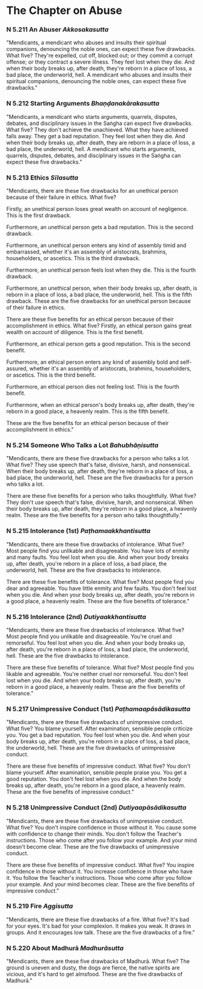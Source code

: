 # The Chapter on Abuse

### N 5.211 An Abuser  *Akkosakasutta*

"Mendicants, a mendicant who abuses and insults their spiritual
companions, denouncing the noble ones, can expect these five drawbacks.
What five? They're expelled, cut off, blocked out; or they commit a
corrupt offense; or they contract a severe illness. They feel lost when
they die. And when their body breaks up, after death, they're reborn in
a place of loss, a bad place, the underworld, hell. A mendicant who
abuses and insults their spiritual companions, denouncing the noble
ones, can expect these five drawbacks."

<!--pg-->
### N 5.212 Starting Arguments  *Bhaṇḍanakārakasutta*

"Mendicants, a mendicant who starts arguments, quarrels, disputes,
debates, and disciplinary issues in the Saṅgha can expect
five drawbacks. What five? They don't achieve the unachieved. What they
have achieved falls away. They get a bad reputation. They feel lost when
they die. And when their body breaks up, after death, they are reborn in
a place of loss, a bad place, the underworld, hell. A mendicant who
starts arguments, quarrels, disputes, debates, and disciplinary issues
in the Saṅgha can expect these five drawbacks."

<!--pg-->
### N 5.213 Ethics  *Sīlasutta*

"Mendicants, there are these five drawbacks for an unethical person
because of their failure in ethics. What five?

Firstly, an unethical person loses great wealth on account of
negligence. This is the first drawback.

Furthermore, an unethical person gets a bad reputation. This is the
second drawback.

Furthermore, an unethical person enters any kind of assembly timid and
embarrassed, whether it's an assembly of aristocrats, brahmins,
householders, or ascetics. This is the third drawback.

Furthermore, an unethical person feels lost when they die. This is the
fourth drawback.

Furthermore, an unethical person, when their body breaks up, after
death, is reborn in a place of loss, a bad place, the underworld, hell.
This is the fifth drawback. These are the five drawbacks for an
unethical person because of their failure in ethics.

There are these five benefits for an ethical person because of their
accomplishment in ethics. What five? Firstly, an ethical person gains
great wealth on account of diligence. This is the first benefit.

Furthermore, an ethical person gets a good reputation. This is the
second benefit.

Furthermore, an ethical person enters any kind of assembly bold and
self-assured, whether it's an assembly of aristocrats, brahmins,
householders, or ascetics. This is the third benefit.

Furthermore, an ethical person dies not feeling lost. This is the fourth
benefit.

Furthermore, when an ethical person's body breaks up, after death,
they're reborn in a good place, a heavenly realm. This is the fifth
benefit.

These are the five benefits for an ethical person because of their
accomplishment in ethics."

<!--pg-->
### N 5.214 Someone Who Talks a Lot  *Bahubhāṇisutta*

"Mendicants, there are these five drawbacks for a person who talks a
lot. What five? They use speech that's false, divisive, harsh, and
nonsensical. When their body breaks up, after death, they're reborn in a
place of loss, a bad place, the underworld, hell. These are the five
drawbacks for a person who talks a lot.

There are these five benefits for a person who talks thoughtfully. What
five? They don't use speech that's false, divisive, harsh, and
nonsensical. When their body breaks up, after death, they're reborn in a
good place, a heavenly realm. These are the five benefits for a person
who talks thoughtfully."

<!--pg-->
### N 5.215 Intolerance (1st)  *Paṭhamaakkhantisutta*

"Mendicants, there are these five drawbacks of intolerance. What five?
Most people find you unlikable and disagreeable. You have lots of enmity
and many faults. You feel lost when you die. And when your body breaks
up, after death, you're reborn in a place of loss, a bad place, the
underworld, hell. These are the five drawbacks to intolerance.

There are these five benefits of tolerance. What five? Most people find
you dear and agreeable. You have little enmity and few faults. You don't
feel lost when you die. And when your body breaks up, after death,
you're reborn in a good place, a heavenly realm. These are the five
benefits of tolerance."

<!--pg-->
### N 5.216 Intolerance (2nd)  *Dutiyaakkhantisutta*

"Mendicants, there are these five drawbacks of intolerance. What five?
Most people find you unlikable and disagreeable. You're cruel and
remorseful. You feel lost when you die. And when your body breaks up,
after death, you're reborn in a place of loss, a bad place, the
underworld, hell. These are the five drawbacks to intolerance.

There are these five benefits of tolerance. What five? Most people find
you likable and agreeable. You're neither cruel nor remorseful. You
don't feel lost when you die. And when your body breaks up, after death,
you're reborn in a good place, a heavenly realm. These are the five
benefits of tolerance."

<!--pg-->
### N 5.217 Unimpressive Conduct (1st)  *Paṭhamaapāsādikasutta*

"Mendicants, there are these five drawbacks of unimpressive conduct.
What five? You blame yourself. After examination, sensible people
criticize you. You get a bad reputation. You feel lost when you die. And
when your body breaks up, after death, you're reborn in a place of loss,
a bad place, the underworld, hell. These are the five drawbacks of
unimpressive conduct.

There are these five benefits of impressive conduct. What five? You
don't blame yourself. After examination, sensible people praise you. You
get a good reputation. You don't feel lost when you die. And when the
body breaks up, after death, you're reborn in a good place, a heavenly
realm. These are the five benefits of impressive conduct."

<!--pg-->
### N 5.218 Unimpressive Conduct (2nd)  *Dutiyaapāsādikasutta*

"Mendicants, there are these five drawbacks of unimpressive conduct.
What five? You don't inspire confidence in those without it. You cause
some with confidence to change their minds. You don't follow the
Teacher's instructions. Those who come after you follow your example.
And your mind doesn't become clear. These are the five drawbacks of
unimpressive conduct.

There are these five benefits of impressive conduct. What five? You
inspire confidence in those without it. You increase confidence in those
who have it. You follow the Teacher's instructions. Those who come after
you follow your example. And your mind becomes clear. These are the five
benefits of impressive conduct."

<!--pg-->
### N 5.219 Fire  *Aggisutta*

"Mendicants, there are these five drawbacks of a fire. What five? It's
bad for your eyes. It's bad for your complexion. It makes you weak. It
draws in groups. And it encourages low talk. These are the five
drawbacks of a fire."

<!--pg-->
### N 5.220 About Madhurā  *Madhurāsutta*

"Mendicants, there are these five drawbacks of Madhurā.
What five? The ground is uneven and dusty, the dogs are fierce, the
native spirits are vicious, and it's hard to get almsfood. These are the
five drawbacks of Madhurā."

